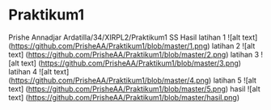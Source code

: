 # Praktikum1
Prishe Annadjar Ardatilla/34/XIRPL2/Praktikum1
SS Hasil
latihan 1
![alt text] (https://github.com/PrisheAA/Praktikum1/blob/master/1.png)
latihan 2
![alt text] (https://github.com/PrisheAA/Praktikum1/blob/master/2.png)
latihan 3
![alt text] (https://github.com/PrisheAA/Praktikum1/blob/master/3.png)
latihan 4
![alt text] (https://github.com/PrisheAA/Praktikum1/blob/master/4.png)
latihan 5
![alt text] (https://github.com/PrisheAA/Praktikum1/blob/master/5.png)
hasil
![alt text] (https://github.com/PrisheAA/Praktikum1/blob/master/hasil.png)
